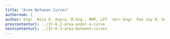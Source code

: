 ```yaml
---
title: "Area Between Curves"
authornum: 2
author: Engr. Nico O. Aspra, M.Eng., RMP, LPT  <br> Engr. Pee Jay N. Gealone
prevcontenturl: ../IC-6.2-area-under-a-curve
nextcontenturl: ../IC-6.3-area-between-curves
---
```





